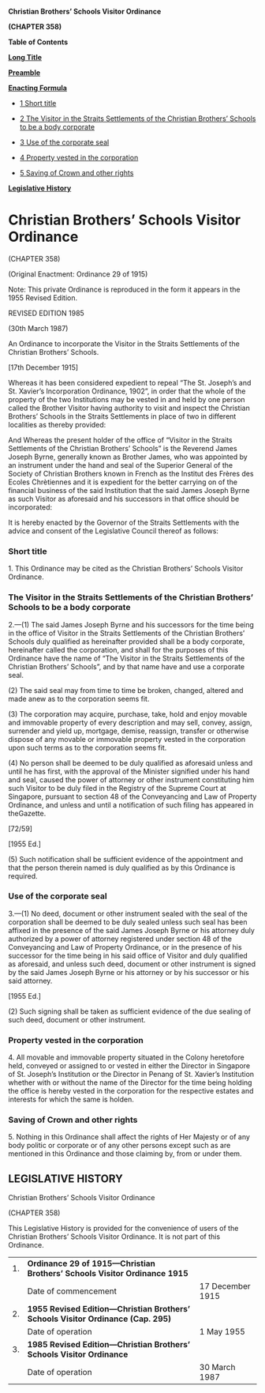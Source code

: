 **Christian Brothers’ Schools Visitor Ordinance**

**(CHAPTER 358)**

**Table of Contents**

[**Long Title**](#Christian-Brothers’-Schools-Visitor-Ordinance)

[**Preamble**](#Preamble)

[**Enacting Formula**](#Enacting-Formula)

- [1 Short title](#Short-title)

- [2 The Visitor in the Straits Settlements of the Christian Brothers’ Schools to be a body corporate](#The-Visitor-in-the-Straits-Settlements-of-the-Christian-Brothers’-Schools-to-be-a-body-corporate)

- [3 Use of the corporate seal](#Use-of-the-corporate-seal)

- [4 Property vested in the corporation](#Property-vested-in-the-corporation)

- [5 Saving of Crown and other rights](#Saving-of-Crown-and-other-rights)

[**Legislative History**](#Legislative-History)

# Christian Brothers’ Schools Visitor Ordinance

(CHAPTER 358)

(Original Enactment: Ordinance 29 of 1915)

Note: This private Ordinance is reproduced in the form it appears in the 1955 Revised Edition.

REVISED EDITION 1985

(30th March 1987)

An Ordinance to incorporate the Visitor in the Straits Settlements of the Christian Brothers’ Schools.

[17th December 1915]

Whereas it has been considered expedient to repeal “The St. Joseph’s and St. Xavier’s Incorporation Ordinance, 1902”, in order that the whole of the property of the two Institutions may be vested in and held by one person called the Brother Visitor having authority to visit and inspect the Christian Brothers’ Schools in the Straits Settlements in place of two in different localities as thereby provided:

And Whereas the present holder of the office of “Visitor in the Straits Settlements of the Christian Brothers’ Schools” is the Reverend James Joseph Byrne, generally known as Brother James, who was appointed by an instrument under the hand and seal of the Superior General of the Society of Christian Brothers known in French as the Institut des Frères des Ecoles Chrètiennes and it is expedient for the better carrying on of the financial business of the said Institution that the said James Joseph Byrne as such Visitor as aforesaid and his successors in that office should be incorporated:

It is hereby enacted by the Governor of the Straits Settlements with the advice and consent of the Legislative Council thereof as follows:

### Short title

1\. This Ordinance may be cited as the Christian Brothers’ Schools Visitor Ordinance.

### The Visitor in the Straits Settlements of the Christian Brothers’ Schools to be a body corporate

2\.—(1) The said James Joseph Byrne and his successors for the time being in the office of Visitor in the Straits Settlements of the Christian Brothers’ Schools duly qualified as hereinafter provided shall be a body corporate, hereinafter called the corporation, and shall for the purposes of this Ordinance have the name of “The Visitor in the Straits Settlements of the Christian Brothers’ Schools”, and by that name have and use a corporate seal.

(2) The said seal may from time to time be broken, changed, altered and made anew as to the corporation seems fit.

(3) The corporation may acquire, purchase, take, hold and enjoy movable and immovable property of every description and may sell, convey, assign, surrender and yield up, mortgage, demise, reassign, transfer or otherwise dispose of any movable or immovable property vested in the corporation upon such terms as to the corporation seems fit.

(4) No person shall be deemed to be duly qualified as aforesaid unless and until he has first, with the approval of the Minister signified under his hand and seal, caused the power of attorney or other instrument constituting him such Visitor to be duly filed in the Registry of the Supreme Court at Singapore, pursuant to section 48 of the Conveyancing and Law of Property Ordinance, and unless and until a notification of such filing has appeared in theGazette.

[72/59]

[1955 Ed.]

(5) Such notification shall be sufficient evidence of the appointment and that the person therein named is duly qualified as by this Ordinance is required.

### Use of the corporate seal

3\.—(1) No deed, document or other instrument sealed with the seal of the corporation shall be deemed to be duly sealed unless such seal has been affixed in the presence of the said James Joseph Byrne or his attorney duly authorized by a power of attorney registered under section 48 of the Conveyancing and Law of Property Ordinance, or in the presence of his successor for the time being in his said office of Visitor and duly qualified as aforesaid, and unless such deed, document or other instrument is signed by the said James Joseph Byrne or his attorney or by his successor or his said attorney.

[1955 Ed.]

(2) Such signing shall be taken as sufficient evidence of the due sealing of such deed, document or other instrument.

### Property vested in the corporation

4\. All movable and immovable property situated in the Colony heretofore held, conveyed or assigned to or vested in either the Director in Singapore of St. Joseph’s Institution or the Director in Penang of St. Xavier’s Institution whether with or without the name of the Director for the time being holding the office is hereby vested in the corporation for the respective estates and interests for which the same is holden.

### Saving of Crown and other rights

5\. Nothing in this Ordinance shall affect the rights of Her Majesty or of any body politic or corporate or of any other persons except such as are mentioned in this Ordinance and those claiming by, from or under them.

## LEGISLATIVE HISTORY

Christian Brothers’ Schools Visitor Ordinance

(CHAPTER 358)

This Legislative History is provided for the convenience of users of the Christian Brothers’ Schools Visitor Ordinance. It is not part of this Ordinance.

||||
|:-|:-|:-|
|1.|**Ordinance 29 of 1915—Christian Brothers’ Schools Visitor Ordinance 1915**|
||Date of commencement|17 December 1915|
|2.|**1955 Revised Edition—Christian Brothers’ Schools Visitor Ordinance (Cap. 295)**|
||Date of operation|1 May 1955|
|3.|**1985 Revised Edition—Christian Brothers’ Schools Visitor Ordinance**|
||Date of operation|30 March 1987|
